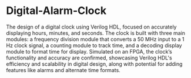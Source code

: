 # Digital-Alarm-Clock
The design of a digital clock using Verilog HDL, focused on accurately displaying hours, minutes, and seconds. The clock is built with three main modules: a frequency division module that converts a 50 MHz input to a 1 Hz clock signal, a counting module to track time, and a decoding display module to format time for display. Simulated on an FPGA, the clock’s functionality and accuracy are confirmed, showcasing Verilog HDL's efficiency and scalability in digital design, along with potential for adding features like alarms and alternate time formats.
